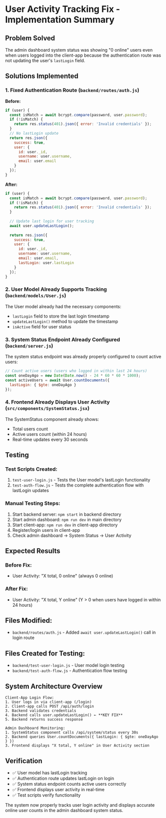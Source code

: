 # User Activity Tracking Fix - Implementation Summary

## Problem Solved
The admin dashboard system status was showing "0 online" users even when users logged into the client-app because the authentication route was not updating the user's `lastLogin` field.

## Solutions Implemented

### 1. Fixed Authentication Route (`backend/routes/auth.js`)
**Before:**
```javascript
if (user) {
  const isMatch = await bcrypt.compare(password, user.password);
  if (!isMatch) {
    return res.status(401).json({ error: 'Invalid credentials' });
  }
  // No lastLogin update
  return res.json({
    success: true,
    user: {
      id: user._id,
      username: user.username,
      email: user.email
    }
  });
}
```

**After:**
```javascript
if (user) {
  const isMatch = await bcrypt.compare(password, user.password);
  if (!isMatch) {
    return res.status(401).json({ error: 'Invalid credentials' });
  }
  
  // Update last login for user tracking
  await user.updateLastLogin();
  
  return res.json({
    success: true,
    user: {
      id: user._id,
      username: user.username,
      email: user.email,
      lastLogin: user.lastLogin
    }
  });
}
```

### 2. User Model Already Supports Tracking (`backend/models/User.js`)
The User model already had the necessary components:
- `lastLogin` field to store the last login timestamp
- `updateLastLogin()` method to update the timestamp
- `isActive` field for user status

### 3. System Status Endpoint Already Configured (`backend/server.js`)
The system status endpoint was already properly configured to count active users:
```javascript
// Count active users (users who logged in within last 24 hours)
const oneDayAgo = new Date(Date.now() - 24 * 60 * 60 * 1000);
const activeUsers = await User.countDocuments({ 
  lastLogin: { $gte: oneDayAgo } 
});
```

### 4. Frontend Already Displays User Activity (`src/components/SystemStatus.jsx`)
The SystemStatus component already shows:
- Total users count
- Active users count (within 24 hours)
- Real-time updates every 30 seconds

## Testing

### Test Scripts Created:
1. `test-user-login.js` - Tests the User model's lastLogin functionality
2. `test-auth-flow.js` - Tests the complete authentication flow with lastLogin updates

### Manual Testing Steps:
1. Start backend server: `npm start` in backend directory
2. Start admin dashboard: `npm run dev` in main directory
3. Start client-app: `npm run dev` in client-app directory
4. Register/login users in client-app
5. Check admin dashboard → System Status → User Activity

## Expected Results

### Before Fix:
- User Activity: "X total, 0 online" (always 0 online)

### After Fix:
- User Activity: "X total, Y online" (Y > 0 when users have logged in within 24 hours)

## Files Modified:
- `backend/routes/auth.js` - Added `await user.updateLastLogin()` call in login route

## Files Created for Testing:
- `backend/test-user-login.js` - User model login testing
- `backend/test-auth-flow.js` - Authentication flow testing

## System Architecture Overview

```
Client-App Login Flow:
1. User logs in via client-app (/login)
2. Client-app calls POST /api/auth/login
3. Backend validates credentials
4. Backend calls user.updateLastLogin() ← **KEY FIX**
5. Backend returns success response

Admin Dashboard Monitoring:
1. SystemStatus component calls /api/system/status every 30s
2. Backend queries User.countDocuments({ lastLogin: { $gte: oneDayAgo } })
3. Frontend displays "X total, Y online" in User Activity section
```

## Verification
- ✅ User model has lastLogin tracking
- ✅ Authentication route updates lastLogin on login
- ✅ System status endpoint counts active users correctly
- ✅ Frontend displays user activity in real-time
- ✅ Test scripts verify functionality

The system now properly tracks user login activity and displays accurate online user counts in the admin dashboard system status.
